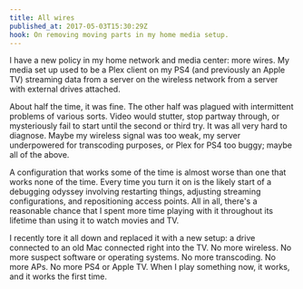 ```yaml
---
title: All wires
published_at: 2017-05-03T15:30:29Z
hook: On removing moving parts in my home media setup.
---
```


I have a new policy in my home network and media center:
more wires. My media set up used to be a Plex client on my
PS4 (and previously an Apple TV) streaming data from a
server on the wireless network from a server with external
drives attached.

About half the time, it was fine. The other half was
plagued with intermittent problems of various sorts. Video
would stutter, stop partway through, or mysteriously fail
to start until the second or third try. It was all very
hard to diagnose. Maybe my wireless signal was too weak, my
server underpowered for transcoding purposes, or Plex for
PS4 too buggy; maybe all of the above.

A configuration that works some of the time is almost worse
than one that works none of the time. Every time you turn
it on is the likely start of a debugging odyssey involving
restarting things, adjusting streaming configurations, and
repositioning access points. All in all, there's a
reasonable chance that I spent more time playing with it
throughout its lifetime than using it to watch movies and
TV.

I recently tore it all down and replaced it with a new
setup: a drive connected to an old Mac connected right into
the TV. No more wireless. No more suspect software or
operating systems. No more transcoding. No more APs. No
more PS4 or Apple TV. When I play something now, it works,
and it works the first time.

